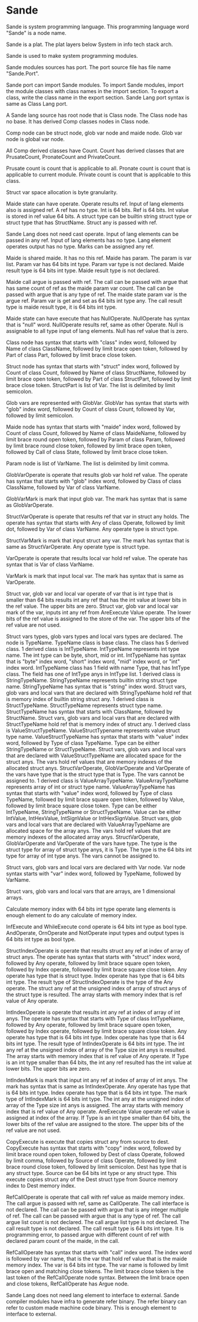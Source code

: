 # Sande

Sande is system programming language.
This programming language word "Sande" is a node name.

Sande is a plat.
The plat layers below System in info tech stack arch.

Sande is used to make system programming modules.

Sande modules sources has port.
The port source file has file name "Sande.Port".

Sande port can import Sande modules.
To import Sande modules, import the module classes with class names in the import section.
To export a class, write the class name in the export section.
Sande Lang port syntax is same as Class Lang port.

A Sande lang source has root node that is Class node.
The Class node has no base.
It has derived Comp classes nodes in Class node.

Comp node can be struct node, glob var node and maide node.
Glob var node is global var node.

All Comp derived classes have Count.
Count has derived classes that are PrusateCount, PronateCount and PrivateCount.

Prusate count is count that is applicable to all.
Pronate count is count that is applicable to current module.
Private count is count that is applicable to this class.

Struct var space allocation is byte granularity.

Maide state can have operate.
Operate results ref.
Input of lang elements also is assigned ref.
A ref has no type.
Int is 64 bits. Ref is 64 bits.
Int value is stored in ref value 64 bits.
A struct type can be builtin string struct type or struct type that has StructName.
Struct any is passed with ref.

Sande Lang does not need cast operate.
Input of lang elements can be passed in any ref.
Input of lang elements has no type.
Lang element operates output has no type.
Marks can be assigned any ref.

Maide is shared maide. It has no this ref.
Maide has param. The param is var list.
Param var has 64 bits int type. Param var type is not declared.
Maide result type is 64 bits int type.
Maide result type is not declared.

Maide call argue is passed with ref.
The call can be passed with argue that has same count of ref as the maide param var count.
The call can be passed with argue that is any type of ref.
The maide state param var is the argue ref.
Param var is get and set as 64 bits int type any.
The call result type is maide result type, it is 64 bits int type.

Maide state can have execute that has NullOperate.
NullOperate has syntax that is "null" word.
NullOperate results ref, same as other Operate.
Null is assignable to all type input of lang elements.
Null has ref value that is zero.

Class node has syntax that starts with "class" index word, followed by Name of class ClassName,
followed by limit brace open token, followed by Part of class Part, 
followed by limit brace close token.

Struct node has syntax that starts with "struct" index word, followed by Count of class Count, 
followed by Name of class StructName,
followed by limit brace open token, followed by Part of class StructPart,
followed by limit brace close token.
StructPart is list of Var. The list is delimited by limit semicolon.

Glob vars are represented with GlobVar.
GlobVar has syntax that starts with "glob" index word, followed by Count of class Count, 
followed by Var, followed by limit semicolon.

Maide node has syntax that starts with "maide" index word, followed by Count of class Count, 
followed by Name of class MaideName, followed by limit brace round open token,
followed by Param of class Param, followed by limit brace round close token, 
followed by limit brace open token, followed by Call of class State, 
followed by limit brace close token.

Param node is list of VarName. The list is delimited by limit comma.

GlobVarOperate is operate that results glob var hold ref value.
The operate has syntax that starts with "glob" index word, followed by Class of class ClassName, 
followed by Var of class VarName.

GlobVarMark is mark that input glob var.
The mark has syntax that is same as GlobVarOperate.

StructVarOperate is operate that results ref that var in struct any holds.
The operate has syntax that starts with Any of class Operate, followed by limit dot, 
followed by Var of class VarName.
Any operate type is struct type.

StructVarMark is mark that input struct any var.
The mark has syntax that is same as StructVarOperate.
Any operate type is struct type.

VarOperate is operate that results local var hold ref value.
The operate has syntax that is Var of class VarName.

VarMark is mark that input local var.
The mark has syntax that is same as VarOperate.

Struct var, glob var and local var operate of var that is int type that is smaller than 64 bits
results int any ref that has the int value at lower bits in the ref value.
The upper bits are zero.
Struct var, glob var and local var mark of the var, inputs int any ref 
from AreExecute Value operate.
The lower bits of the ref value is assigned to the store of the var.
The upper bits of the ref value are not used.

Struct vars types, glob vars types and local vars types are declared.
The node is TypeName.
TypeName class is base class.
The class has 5 derived class.
1 derived class is IntTypeName. IntTypeName represents int type name.
The int type can be byte, short, mid or int.
IntTypeName has syntax that is "byte" index word, "short" index word, "mid" index word, or "int" index word.
IntTypeName class has 1 field with name Type, that has IntType class. The field has one of IntType anys in IntType list.
1 derived class is StringTypeName.
StringTypeName represents builtin string struct type name.
StringTypeName has syntax that is "string" index word.
Struct vars, glob vars and local vars that are declared with StringTypeName hold ref that is memory index of builtin string struct any.
1 derived class is StructTypeName.
StructTypeName represents struct type name.
StructTypeName has syntax that starts with ClassName, followed by StructName.
Struct vars, glob vars and local vars that are declared with StructTypeName hold ref that is memory index of struct any. 
1 derived class is ValueStructTypeName.
ValueStructTypename represents value struct type name.
ValueStructTypeName has syntax that starts with "value" index word, followed by Type of class TypeName.
Type can be either StringTypeName or StructTypeName.
Struct vars, glob vars and local vars that are declared with ValueStructTypeName are allocated space for the struct anys.
The vars hold ref values that are memory indexes of the allocated struct anys.
StructVarOperate, GlobVarOperate and VarOperate of the vars have type that is the struct type that is Type.
The vars cannot be assigned to.
1 derived class is ValueArrayTypeName.
ValueArrayTypeName represents array of int or struct type name.
ValueArrayTypeName has syntax that starts with "value" index word, followed by Type of class TypeName, followed by limit brace square open token, 
followed by Value, followed by limit brace square close token.
Type can be either IntTypeName, StringTypeName or StructTypeName.
Value can be either IntValue, IntHexValue, IntSignValue or IntHexSignValue.
Struct vars, glob vars and local vars that are declared with ValueArrayTypeName are allocated space for the array anys.
The vars hold ref values that are memory indexes of the allocated array anys.
StructVarOperate, GlobVarOperate and VarOperate of the vars have type.
The type is the struct type for array of struct type anys, it is Type.
The type is the 64 bits int type for array of int type anys.
The vars cannot be assigned to.

Struct vars, glob vars and local vars are declared with Var node.
Var node syntax starts with "var" index word, followed by TypeName, followed by VarName.

Struct vars, glob vars and local vars that are arrays, are 1 dimensional arrays.

Calculate memory index with 64 bits int type operate lang elements is enough element to
do any calculate of memory index.

InfExecute and WhileExecute cond operate is 64 bits int type as bool type.
AndOperate, OrnOperate and NotOperate input types and output types is 64 bits int type as bool type.

StructIndexOperate is operate that results struct any ref at index of array of struct anys.
The operate has syntax that starts with "struct" index word, followed by Any operate, 
followed by limit brace square open token, 
followed by Index operate, followed by limit brace square close token.
Any operate has type that is struct type.
Index operate has type that is 64 bits int type.
The result type of StructIndexOperate is the type of the Any operate.
The struct any ref at the unsigned index of array of struct anys of the struct type is resulted.
The array starts with memory index that is ref value of Any operate.

IntIndexOperate is operate that results int any ref at index of array of int anys.
The operate has syntax that starts with Type of class IntTypeName, followed by Any operate, followed by limit brace square open token, 
followed by Index operate, followed by limit brace square close token.
Any operate has type that is 64 bits int type.
Index operate has type that is 64 bits int type.
The result type of IntIndexOperate is 64 bits int type.
The int any ref at the unsigned index of array of the Type size int anys is resulted.
The array starts with memory index that is ref value of Any operate.
If Type is an int type smaller than 64 bits, the int any ref resulted has the int value at lower bits.
The upper bits are zero.

IntIndexMark is mark that input int any ref at index of array of int anys.
The mark has syntax that is same as IntIndexOperate.
Any operate has type that is 64 bits int type.
Index operate has type that is 64 bits int type.
The mark type of IntIndexMark is 64 bits int type.
The int any at the unsigned index of array of the Type size int anys is assigned.
The array starts with memory index that is ref value of Any operate.
AreExecute Value operate ref value is assigned at index of the array.
If Type is an int type smaller than 64 bits, the lower bits of the ref value are assigned to the store.
The upper bits of the ref value are not used.

CopyExecute is execute that copies struct any from source to dest.
CopyExecute has syntax that starts with "copy" index word, followed by limit brace round open token,
followed by Dest of class Operate, followed by limit comma, 
followed by Source of class Operate, followed by limit brace round close token, 
followed by limit semicolon.
Dest has type that is any struct type.
Source can be 64 bits int type or any struct type.
This execute copies struct any of the Dest struct type from Source memory index to Dest memory index.

RefCallOperate is operate that call with ref value as maide memory index.
The call argue is passed with ref, same as CallOperate.
The call interface is not declared.
The call can be passed with argue that is any integer multiple of ref.
The call can be passed with argue that is any type of ref.
The call argue list count is not declared.
The call argue list type is not declared.
The call result type is not declared.
The call result type is 64 bits int type.
It is programming error, to passed argue with different count of ref with declared param count of the maide, in the call.

RefCallOperate has syntax that starts with "call" index word.
The index word is followed by var name, that is the var that hold ref value that is the maide memory index.
The var is 64 bits int type.
The var name is followed by limit brace open and matching close tokens.
The limit brace close token is the last token of the RefCallOperate node syntax.
Between the limit brace open and close tokens, RefCallOperate has Argue node.

Sande Lang does not need lang element to interface to external.
Sande compiler modules have infra to generate refer binary.
The refer binary can refer to custom made machine code binary.
This is enough element to interface to external.
